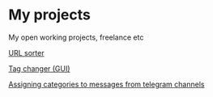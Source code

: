 # My projects
My open working projects, freelance etc

[URL sorter](https://github.com/ArtemKhadris/url_sorting)

[Tag changer (GUI)](https://github.com/ArtemKhadris/Tag_changer)

[Assigning categories to messages from telegram channels](https://github.com/ArtemKhadris/Categ-for-tg-messages)
